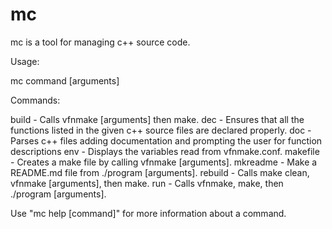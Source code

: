 # mc

mc is a tool for managing c++ source code.

Usage:

   mc command [arguments]

Commands:

   build      - Calls vfnmake [arguments] then make.
   dec        - Ensures that all the functions listed in the given c++ source 
                files are declared properly.
   doc        - Parses c++ files adding documentation and prompting the user for
                function descriptions
   env        - Displays the variables read from vfnmake.conf.
   makefile   - Creates a make file by calling vfnmake [arguments].
   mkreadme   - Make a README.md file from ./program [arguments].
   rebuild    - Calls make clean, vfnmake [arguments], then make.
   run        - Calls vfnmake, make, then ./program [arguments].

Use "mc help [command]" for more information about a command.

